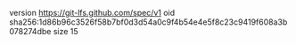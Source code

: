 version https://git-lfs.github.com/spec/v1
oid sha256:1d86b96c3526f58b7bf0d3d54a0c9f4b54e4e5f8c23c9419f608a3b078274dbe
size 15
